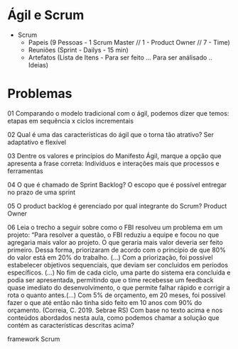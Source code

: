 # Ágil e Scrum

- Scrum
  - Papeis (9 Pessoas - 1 Scrum Master // 1 - Product Owner // 7 - Time)
  - Reuniões (Sprint - Dailys - 15 min)
  - Artefatos (Lista de Itens - Para ser feito ... Para ser análisado .. Ideias)

# Problemas 

01
​Comparando o modelo tradicional com o ágil, podemos dizer que temos:
etapas em sequência x ciclos incrementais

02
​Qual é uma das características do ágil que o torna tão atrativo?
Ser adaptativo e flexível

03
​Dentre os valores e princípios do Manifesto Ágil, marque a opção que apresenta a frase correta:
Indivíduos e interações mais que processos e ferramentas

04
​O que é chamado de Sprint Backlog?
O escopo que é possível entregar no prazo de uma sprint

05
O product backlog é gerenciado por qual integrante do Scrum?
Product Owner

06
Leia o trecho a seguir sobre como o FBI resolveu um problema em um projeto:
“Para resolver a questão, o FBI reduziu a equipe e focou no que agregaria mais valor ao projeto. O que geraria mais valor deveria ser feito primeiro. Dessa forma, priorizaram de acordo com o princípio de que 80% do valor está em 20% do trabalho. (...) Com a priorização, foi possível estabelecer objetivos sequenciais, que deviam ser concluídos em períodos específicos. (...) No fim de cada ciclo, uma parte do sistema era concluída e podia ser apresentada, permitindo que o time recebesse um feedback quase imediato do desenvolvimento, o que permite falhar rápido e corrigir a rota o quanto antes.(...) Com 5% de orçamento, em 20 meses, foi possível fazer o que até então não tinha sido feito em 10 anos com 90% do orçamento. (Correia, C. 2019. Sebrae RS)
Com base no texto acima e nos conteúdos abordados nesta aula, como podemos chamar a solução que contém as características descritas acima?

framework Scrum
